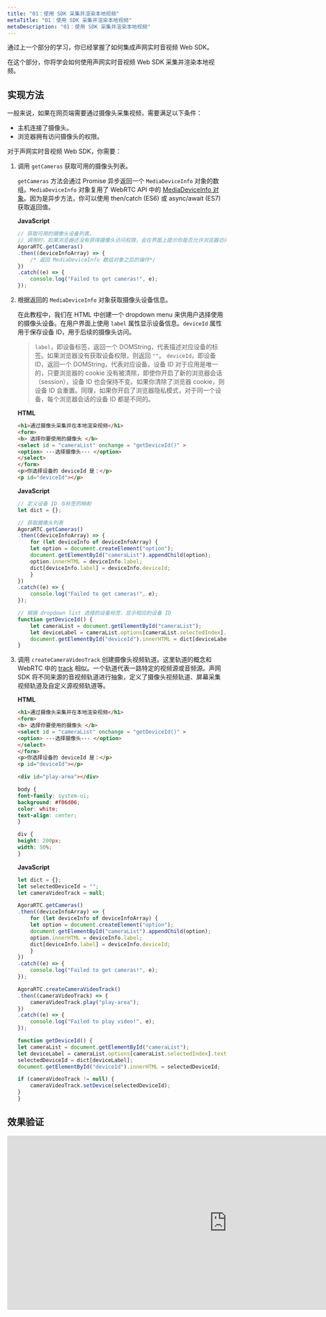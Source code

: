 ```yaml
---
title: "01：使用 SDK 采集并渲染本地视频"
metaTitle: "01：使用 SDK 采集并渲染本地视频"
metaDescription: "01：使用 SDK 采集并渲染本地视频"
---
```


通过上一个部分的学习，你已经掌握了如何集成声网实时音视频 Web SDK。

在这个部分，你将学会如何使用声网实时音视频 Web SDK 采集并渲染本地视频。

## 实现方法

一般来说，如果在网页端需要通过摄像头采集视频，需要满足以下条件：

- 主机连接了摄像头。
- 浏览器拥有访问摄像头的权限。

对于声网实时音视频 Web SDK，你需要：

1. 调用 `getCameras` 获取可用的摄像头列表。

    `getCameras` 方法会通过 Promise 异步返回一个 `MediaDeviceInfo` 对象的数组。`MediaDeviceInfo` 对象复用了 WebRTC API 中的 [MediaDeviceInfo 对象](https://developer.mozilla.org/en-US/docs/Web/API/MediaDeviceInfo)。因为是异步方法，你可以使用 then/catch (ES6) 或 async/await (ES7) 获取返回值。

    **JavaScript**

    ```javascript
    // 获取可用的摄像头设备列表。
    // 调用时，如果浏览器还没有获得摄像头访问权限，会在界面上提示你是否允许浏览器访问摄像头。
    AgoraRTC.getCameras()
    .then((deviceInfoArray) => {
        /* 返回 MediaDeviceInfo 数组对象之后的操作*/
    })
    .catch((e) => {
        console.log("Failed to get cameras!", e);
    });
    ```

2. 根据返回的 `MediaDeviceInfo` 对象获取摄像头设备信息。

    在此教程中，我们在 HTML 中创建一个 dropdown menu 来供用户选择使用的摄像头设备。在用户界面上使用 `label` 属性显示设备信息。`deviceId` 属性用于保存设备 ID，用于后续的摄像头访问。

    > `label`，即设备标签，返回一个 DOMString，代表描述对应设备的标签。如果浏览器没有获取设备权限，则返回 `""`。
    > `deviceId`，即设备 ID，返回一个 DOMString，代表对应设备。设备 ID 对于应用是唯一的，只要浏览器的 cookie 没有被清除，即使你开启了新的浏览器会话（session），设备 ID 也会保持不变。如果你清除了浏览器 cookie，则设备 ID 会重置。同理，如果你开启了浏览器隐私模式，对于同一个设备，每个浏览器会话的设备 ID 都是不同的。

    **HTML**

    ```html
    <h1>通过摄像头采集并在本地渲染视频</h1>
    <form>
    <b> 选择你要使用的摄像头 </b>
    <select id = "cameraList" onchange = "getDeviceId()" >
    <option> ---选择摄像头--- </option>
    </select>
    </form>
    <p>你选择设备的 deviceId 是：</p>
    <p id="deviceId"></p>
    ```

    **JavaScript**

    ```javascript
    // 定义设备 ID 与标签的映射
    let dict = {};

    // 获取摄像头列表
    AgoraRTC.getCameras()
    .then((deviceInfoArray) => {
        for (let deviceInfo of deviceInfoArray) {
        let option = document.createElement("option");
        document.getElementById("cameraList").appendChild(option);
        option.innerHTML = deviceInfo.label;
        dict[deviceInfo.label] = deviceInfo.deviceId;
        }
    })
    .catch((e) => {
        console.log("Failed to get cameras!", e);
    });

    // 根据 dropdown list 选择的设备标签，显示相应的设备 ID
    function getDeviceId() {
        let cameraList = document.getElementById("cameraList");
        let deviceLabel = cameraList.options[cameraList.selectedIndex].text;
        document.getElementById("deviceId").innerHTML = dict[deviceLabel];
    }
    ```

3. 调用 `createCameraVideoTrack` 创建摄像头视频轨道。这里轨道的概念和 WebRTC 中的 [track](https://developer.mozilla.org/zh-CN/docs/Web/API/MediaStreamTrack) 相似。一个轨道代表一路特定的视频源或音频源。声网 SDK 将不同来源的音视频轨道进行抽象，定义了摄像头视频轨道、屏幕采集视频轨道及自定义源视频轨道等。

    **HTML**

    ```html
    <h1>通过摄像头采集并在本地渲染视频</h1>
    <form>
    <b> 选择你要使用的摄像头 </b>
    <select id = "cameraList" onchange = "getDeviceId()" >
    <option> ---选择摄像头--- </option>
    </select>
    </form>
    <p>你选择设备的 deviceId 是：</p>
    <p id="deviceId"></p>

    <div id="play-area"></div>
    ```

    ```css
    body {
    font-family: system-ui;
    background: #f06d06;
    color: white;
    text-align: center;
    }

    div {
    height: 200px;
    width: 50%;
    }
    ```

    **JavaScript**

    ```javascript
    let dict = {};
    let selectedDeviceId = "";
    let cameraVideoTrack = null;

    AgoraRTC.getCameras()
    .then((deviceInfoArray) => {
        for (let deviceInfo of deviceInfoArray) {
        let option = document.createElement("option");
        document.getElementById("cameraList").appendChild(option);
        option.innerHTML = deviceInfo.label;
        dict[deviceInfo.label] = deviceInfo.deviceId;
        }
    })
    .catch((e) => {
        console.log("Failed to get cameras!", e);
    });

    AgoraRTC.createCameraVideoTrack()
    .then((cameraVideoTrack) => {
        cameraVideoTrack.play("play-area");
    })
    .catch((e) => {
        console.log("Failed to play video!", e);
    });

    function getDeviceId() {
    let cameraList = document.getElementById("cameraList");
    let deviceLabel = cameraList.options[cameraList.selectedIndex].text;
    selectedDeviceId = dict[deviceLabel];
    document.getElementById("deviceId").innerHTML = selectedDeviceId;

    if (cameraVideoTrack != null) {
        cameraVideoTrack.setDevice(selectedDeviceId);
    }
    }
    ```


## 效果验证

<iframe height="400" style="width: 200%;" scrolling="no" title="02: Capture video through camera and render locally" src="https://codepen.io/yamasite/embed/MWOxdGa?default-tab=html%2Cresult" frameborder="no" loading="lazy" allowtransparency="true" allowfullscreen="true" allow="microphone;camera">
  See the Pen <a href="https://codepen.io/yamasite/pen/MWOxdGa">
  02: Capture video through camera and render locally</a> by Lutkin Wang (<a href="https://codepen.io/yamasite">@yamasite</a>)
  on <a href="https://codepen.io">CodePen</a>.
</iframe>